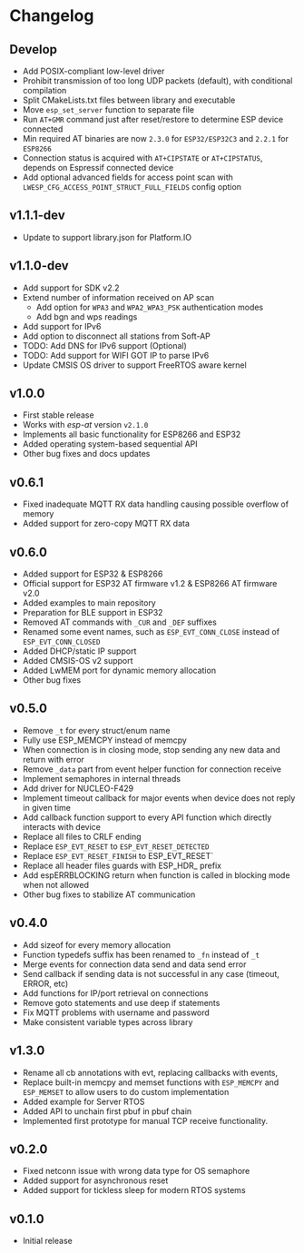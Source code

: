 # Changelog

## Develop

- Add POSIX-compliant low-level driver
- Prohibit transmission of too long UDP packets (default), with conditional compilation
- Split CMakeLists.txt files between library and executable
- Move `esp_set_server` function to separate file
- Run `AT+GMR` command just after reset/restore to determine ESP device connected
- Min required AT binaries are now `2.3.0` for `ESP32/ESP32C3` and `2.2.1` for `ESP8266`
- Connection status is acquired with `AT+CIPSTATE` or `AT+CIPSTATUS`, depends on Espressif connected device
- Add optional advanced fields for access point scan with `LWESP_CFG_ACCESS_POINT_STRUCT_FULL_FIELDS` config option

## v1.1.1-dev

- Update to support library.json for Platform.IO

## v1.1.0-dev

- Add support for SDK v2.2
- Extend number of information received on AP scan
  - Add option for `WPA3` and `WPA2_WPA3_PSK` authentication modes
  - Add bgn and wps readings
- Add support for IPv6
- Add option to disconnect all stations from Soft-AP
- TODO: Add DNS for IPv6 support (Optional)
- TODO: Add support for WIFI GOT IP to parse IPv6
- Update CMSIS OS driver to support FreeRTOS aware kernel

## v1.0.0

- First stable release
- Works with *esp-at* version `v2.1.0`
- Implements all basic functionality for ESP8266 and ESP32
- Added operating system-based sequential API
- Other bug fixes and docs updates

## v0.6.1

- Fixed inadequate MQTT RX data handling causing possible overflow of memory
- Added support for zero-copy MQTT RX data

## v0.6.0

- Added support for ESP32 & ESP8266
- Official support for ESP32 AT firmware v1.2 & ESP8266 AT firmware v2.0
- Added examples to main repository
- Preparation for BLE support in ESP32
- Removed AT commands with `_CUR` and `_DEF` suffixes
- Renamed some event names, such as `ESP_EVT_CONN_CLOSE` instead of `ESP_EVT_CONN_CLOSED`
- Added DHCP/static IP support
- Added CMSIS-OS v2 support
- Added LwMEM port for dynamic memory allocation
- Other bug fixes

## v0.5.0

- Remove `_t` for every struct/enum name
- Fully use ESP_MEMCPY instead of memcpy
- When connection is in closing mode, stop sending any new data and return with error
- Remove `_data` part from event helper function for connection receive
- Implement semaphores in internal threads
- Add driver for NUCLEO-F429
- Implement timeout callback for major events when device does not reply in given time
- Add callback function support to every API function which directly interacts with device
- Replace all files to CRLF ending
- Replace `ESP_EVT_RESET` to `ESP_EVT_RESET_DETECTED`
- Replace `ESP_EVT_RESET_FINISH` to ESP_EVT_RESET`
- Replace all header files guards with ESP_HDR_ prefix
- Add espERRBLOCKING return when function is called in blocking mode when not allowed
- Other bug fixes to stabilize AT communication

## v0.4.0

- Add sizeof for every memory allocation
- Function typedefs suffix has been renamed to `_fn` instead of `_t`
- Merge events for connection data send and data send error
- Send callback if sending data is not successful in any case (timeout, ERROR, etc)
- Add functions for IP/port retrieval on connections
- Remove goto statements and use deep if statements
- Fix MQTT problems with username and password
- Make consistent variable types across library

## v1.3.0

- Rename all cb annotations with evt, replacing callbacks with events,
- Replace built-in memcpy and memset functions with `ESP_MEMCPY` and `ESP_MEMSET` to allow users to do custom implementation
- Added example for Server RTOS
- Added API to unchain first pbuf in pbuf chain
- Implemented first prototype for manual TCP receive functionality.

## v0.2.0

- Fixed netconn issue with wrong data type for OS semaphore
- Added support for asynchronous reset
- Added support for tickless sleep for modern RTOS systems

## v0.1.0

- Initial release
